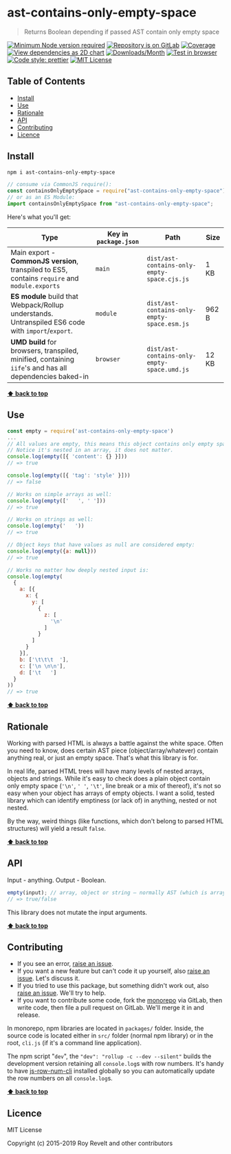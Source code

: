 # ast-contains-only-empty-space

> Returns Boolean depending if passed AST contain only empty space

[![Minimum Node version required][node-img]][node-url]
[![Repository is on GitLab][gitlab-img]][gitlab-url]
[![Coverage][cov-img]][cov-url]
[![View dependencies as 2D chart][deps2d-img]][deps2d-url]
[![Downloads/Month][downloads-img]][downloads-url]
[![Test in browser][runkit-img]][runkit-url]
[![Code style: prettier][prettier-img]][prettier-url]
[![MIT License][license-img]][license-url]

## Table of Contents

- [Install](#install)
- [Use](#use)
- [Rationale](#rationale)
- [API](#api)
- [Contributing](#contributing)
- [Licence](#licence)

## Install

```bash
npm i ast-contains-only-empty-space
```

```js
// consume via CommonJS require():
const containsOnlyEmptySpace = require("ast-contains-only-empty-space");
// or as an ES Module:
import containsOnlyEmptySpace from "ast-contains-only-empty-space";
```

Here's what you'll get:

| Type                                                                                                    | Key in `package.json` | Path                                        | Size  |
| ------------------------------------------------------------------------------------------------------- | --------------------- | ------------------------------------------- | ----- |
| Main export - **CommonJS version**, transpiled to ES5, contains `require` and `module.exports`          | `main`                | `dist/ast-contains-only-empty-space.cjs.js` | 1 KB  |
| **ES module** build that Webpack/Rollup understands. Untranspiled ES6 code with `import`/`export`.      | `module`              | `dist/ast-contains-only-empty-space.esm.js` | 962 B |
| **UMD build** for browsers, transpiled, minified, containing `iife`'s and has all dependencies baked-in | `browser`             | `dist/ast-contains-only-empty-space.umd.js` | 12 KB |

**[⬆ back to top](#)**

## Use

```js
const empty = require('ast-contains-only-empty-space')
...
// All values are empty, this means this object contains only empty space.
// Notice it's nested in an array, it does not matter.
console.log(empty([{ 'content': {} }]))
// => true

console.log(empty([{ 'tag': 'style' }]))
// => false

// Works on simple arrays as well:
console.log(empty(['   ', ' ']))
// => true

// Works on strings as well:
console.log(empty('   '))
// => true

// Object keys that have values as null are considered empty:
console.log(empty({a: null}))
// => true

// Works no matter how deeply nested input is:
console.log(empty(
  {
    a: [{
      x: {
        y: [
          {
            z: [
              '\n'
            ]
          }
        ]
      }
    }],
    b: ['\t\t\t  '],
    c: ['\n \n\n'],
    d: ['\t   ']
  }
))
// => true
```

**[⬆ back to top](#)**

## Rationale

Working with parsed HTML is always a battle against the white space. Often you need to know, does certain AST piece (object/array/whatever) contain anything real, or just an empty space. That's what this library is for.

In real life, parsed HTML trees will have many levels of nested arrays, objects and strings. While it's easy to check does a plain object contain only empty space (`'\n'`, `' '`, `'\t'`, line break or a mix of thereof), it's not so easy when your object has arrays of empty objects. I want a solid, tested library which can identify emptiness (or lack of) in anything, nested or not nested.

By the way, weird things (like functions, which don't belong to parsed HTML structures) will yield a result `false`.

**[⬆ back to top](#)**

## API

Input - anything. Output - Boolean.

```js
empty(input); // array, object or string — normally AST (which is array of nested objects/strings/arrays)
// => true/false
```

This library does not mutate the input arguments.

**[⬆ back to top](#)**

## Contributing

- If you see an error, [raise an issue](https://gitlab.com/codsen/codsen/issues/new?issue[title]=ast-contains-only-empty-space%20package%20-%20put%20title%20here&issue[description]=%23%23%20ast-contains-only-empty-space%0A%0Aput%20description%20here).
- If you want a new feature but can't code it up yourself, also [raise an issue](https://gitlab.com/codsen/codsen/issues/new?issue[title]=ast-contains-only-empty-space%20package%20-%20put%20title%20here&issue[description]=%23%23%20ast-contains-only-empty-space%0A%0Aput%20description%20here). Let's discuss it.
- If you tried to use this package, but something didn't work out, also [raise an issue](https://gitlab.com/codsen/codsen/issues/new?issue[title]=ast-contains-only-empty-space%20package%20-%20put%20title%20here&issue[description]=%23%23%20ast-contains-only-empty-space%0A%0Aput%20description%20here). We'll try to help.
- If you want to contribute some code, fork the [monorepo](https://gitlab.com/codsen/codsen/) via GitLab, then write code, then file a pull request on GitLab. We'll merge it in and release.

In monorepo, npm libraries are located in `packages/` folder. Inside, the source code is located either in `src/` folder (normal npm library) or in the root, `cli.js` (if it's a command line application).

The npm script "`dev`", the `"dev": "rollup -c --dev --silent"` builds the development version retaining all `console.log`s with row numbers. It's handy to have [js-row-num-cli](https://www.npmjs.com/package/js-row-num-cli) installed globally so you can automatically update the row numbers on all `console.log`s.

**[⬆ back to top](#)**

## Licence

MIT License

Copyright (c) 2015-2019 Roy Revelt and other contributors

[node-img]: https://img.shields.io/node/v/ast-contains-only-empty-space.svg?style=flat-square&label=works%20on%20node
[node-url]: https://www.npmjs.com/package/ast-contains-only-empty-space
[gitlab-img]: https://img.shields.io/badge/repo-on%20GitLab-brightgreen.svg?style=flat-square
[gitlab-url]: https://gitlab.com/codsen/codsen/tree/master/packages/ast-contains-only-empty-space
[cov-img]: https://img.shields.io/badge/coverage-100%25-brightgreen.svg?style=flat-square
[cov-url]: https://gitlab.com/codsen/codsen/tree/master/packages/ast-contains-only-empty-space
[deps2d-img]: https://img.shields.io/badge/deps%20in%202D-see_here-08f0fd.svg?style=flat-square
[deps2d-url]: http://npm.anvaka.com/#/view/2d/ast-contains-only-empty-space
[downloads-img]: https://img.shields.io/npm/dm/ast-contains-only-empty-space.svg?style=flat-square
[downloads-url]: https://npmcharts.com/compare/ast-contains-only-empty-space
[runkit-img]: https://img.shields.io/badge/runkit-test_in_browser-a853ff.svg?style=flat-square
[runkit-url]: https://npm.runkit.com/ast-contains-only-empty-space
[prettier-img]: https://img.shields.io/badge/code_style-prettier-ff69b4.svg?style=flat-square
[prettier-url]: https://prettier.io
[license-img]: https://img.shields.io/badge/licence-MIT-51c838.svg?style=flat-square
[license-url]: https://gitlab.com/codsen/codsen/blob/master/LICENSE
